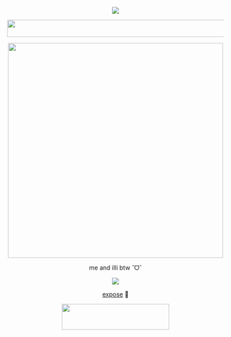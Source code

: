 <p align="center"> <dir="auto"> <img src="https://komarev.com/ghpvc/?username=clovxers&label=౨ৎ&color=000000&style=plastic"> </dir> </p>
<p align="center"> <img src=https://watermelon.crd.co/assets/images/gallery16/4b2d52cb.gif height=40 width=600>
<p align="center"> <img src=https://i.pinimg.com/736x/63/c5/cf/63c5cfe12e9df33cf4e731e33be471e6.jpg height=500 width=500> </p>
<p align="center"> me and illi btw ˆᗜˆ </p>
<p align="center"> <img src=https://watermelon.crd.co/assets/images/gallery05/670f3710.gif?v=e2e5e274>
<p align="center"> <a href="https://docs.google.com/document/d/1PZBPPCn5mdzmKCY0bvNtKniAR_rKWLjFJCnQf0ii8yg/edit?tab=t.0#heading=h.82xbbxe3ptzo">expose</a> 🦴 </p>

  
<p align="center" dir="auto"> <img src="https://spotify-github-profile.kittinanx.com/api/view?uid=31dnbrq33dernxlkwbvsoee7w6py&cover_image=true&theme=natemoo-re&show_offline=false&background_color=121212&interchange=false&bar_color=f4f2ec&bar_color_cover=false)](https://github.com/kittinan/spotify-github-profile)" height="60" width="250"></a>
